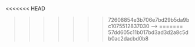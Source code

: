 <!-- 
<h1 style=“text-align: center”>Our FRQs</h1>
<div id=“title”>
</div>
# FRQ 4
<div style=“text-align: center”>
  <input id=“numCols” type=“text” placeholder=“Number of Columns” />
  <input id=“numRows” type=“text” placeholder=“Number of Rows” />
</div>
<style>
  .button-container-div {
      text-align: center;
      height: 10vh;
      width: 45vw;
  }
</style>
<div class=“button-container-div”>
  <button class=“button” id=“refresh-button”>New</button>
 </div>
<div id=“table-container”></div>
<script>

function generate() {
    console.log("button clicked");
    fetch("https://hetvitrivedi.tk/api/lightboard/", {"method": "GET"})
    // response is a RESTful "promise" on any successful fetch
    .then(response => {
        // check for response errors
        if (response.status !== 200) {
            error("GET API response failure: " + response.status)
            return;  // api failure
        }
        // Make a cell with RGB color input
        const td = document.createElement(‘td’);
        td.style.backgroundColor = `rgb(${light.red}, ${light.green}, ${light.blue})`;
        // brightness level text color
        const brightness = (light.red * 299 + light.green * 587 + light.blue * 114) / 1000;
        if (brightness < 128) {
          td.style.color = ‘white’;
        } else {
          td.style.color = ‘black’;
        }
        // Box text style
        td.innerText = `#${light.red.toString(16).padStart(2, ‘0’)}${light.green.toString(16).padStart(2, ‘0’)}${light.blue.toString(16).padStart(2, ‘0’)}`;
        table.lastElementChild.appendChild(td);
      }
    tableContainer.appendChild(table);
    });
}

function generateSize() {
    let width = document.getElementById("inputWidth").value;
    let length = document.getElementById("inputLength").value;

    console.log("button2 clicked");
    fetch("https://hetvitrivedi.tk/api/lightboard/create/" + width + "/" + length, {"method": "GET"})
    // response is a RESTful "promise" on any successful fetch
    .then(response => {
        // check for response errors
        if (response.status !== 200) {
            error("GET API response failure: " + response.status)
            return;  // api failure
        }
        // valid response will have JSON data
        response.json().then(data => {

        console.log(data);
        //clear previous results
        document.getElementById("result").innerHTML = "";
        var board = data;

        var table = document.createElement("table");
        table.setAttribute("border", "1");
        table.setAttribute("style", "border-collapse: collapse;");
        var tableBody = document.createElement("tbody");

        for (var i = 0; i < board.lights.length; i++) {
            var row = document.createElement("tr");
            for (var j = 0; j < board.lights[i].length; j++) {
            var cell = document.createElement("td");
            var cellText = document.createTextNode(board.lights[i][j].effectTitle);
            var cellText2 = document.createTextNode(board.lights[i][j].rgb);
            // set color of cell based on rgb hex code if light is on
            if (board.lights[i][j].on) {
                cell.setAttribute("style", "background-color: " + board.lights[i][j].rgb);
            }
            cell.appendChild(cellText);
            cell.appendChild(cellText2);
            row.appendChild(cell);
            }
            tableBody.appendChild(row);
        }
        table.appendChild(tableBody);
        document.getElementById("result2").appendChild(table);
        })
        // catch fetch errors
        .catch(err => {
            error(err + " " );
        });
    })
}

</script>

### Click to generate new lightboard!

<button onclick="generate()">Generate</button>
<div id="result">
</div>

<br>
<!--<h3> Or, enter length and width for desired lightboard below </h3>  -->

<!--<input id="inputWidth" placeholder="Enter a width">
<input id="inputLength" placeholder="Enter a length">
<button onclick="generateSize()">Generate with size</button>
<div id="result2">
</div>    -->
<<<<<<< HEAD
>>>>>>> 72608854e3b706e7bd29b5da9bc1075512837030 -->
=======
>>>>>>> 57dd605c11b017bd3ad3d2a8c5db0ac2dacbd0b8
